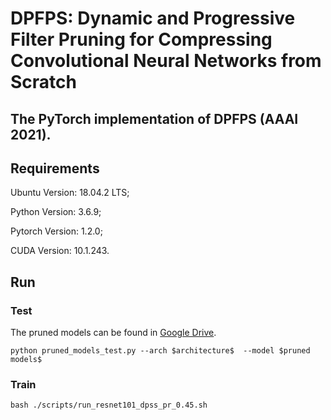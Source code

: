 # DPFPS: Dynamic and Progressive Filter Pruning for Compressing Convolutional Neural Networks from Scratch
## The PyTorch implementation of DPFPS (AAAI 2021).
## Requirements
 Ubuntu Version: 18.04.2 LTS;

 Python Version: 3.6.9;

 Pytorch Version: 1.2.0;

 CUDA Version: 10.1.243.
## Run
### Test
The pruned models can be found in [Google Drive](https://drive.google.com/drive/folders/1OLTMgAvnEoDO9-_nsD2wqHLi-8LnKRv6).
```
python pruned_models_test.py --arch $architecture$  --model $pruned models$
```

### Train

```
bash ./scripts/run_resnet101_dpss_pr_0.45.sh
```

